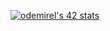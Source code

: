 
[![odemirel's 42 stats](https://badge42.vercel.app/api/v2/cl6w5u3p701160gmn6o8wton3/stats?cursusId=21&coalitionId=234)](https://github.com/JaeSeoKim/badge42)
<!--
**Loloju/Loloju** is a ✨ _special_ ✨ repository because its `README.md` (this file) appears on your GitHub profile.

Here are some ideas to get you started:

- 🔭 I’m currently working on ...
- 🌱 I’m currently learning ...
- 👯 I’m looking to collaborate on ...
- 🤔 I’m looking for help with ...
- 💬 Ask me about ...
- 📫 How to reach me: ...
- 😄 Pronouns: ...
- ⚡ Fun fact: ...
-->
